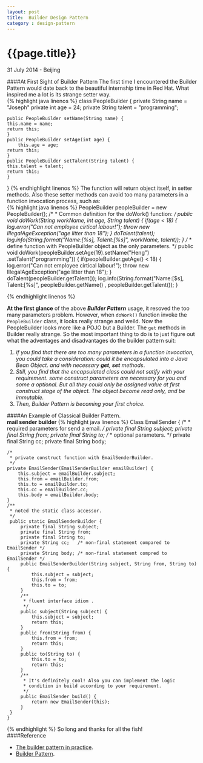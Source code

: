 ```yaml
---
layout: post
title:	Builder Design Pattern 
category : design-pattern
---
```


{{page.title}}
=============
<p class="meta">31 July 2014 - Beijing</p>

####At First Sight of Builder Pattern
The first time I encountered the Builder Pattern would date back to the beautiful internship time in Red Hat. What inspired me a lot is its strange setter way.    
{% highlight java linenos %}
class PeopleBuilder {
    private String name = "Joseph"
    private int age = 24;
    private String talent = "programming"; 

    public PeopleBuilder setName(String name) {
	this.name = name;
	return this;
    }
    public PeopleBuilder setAge(int age) {
        this.age = age;
	return this;
    }
    public PeopleBuilder setTalent(String talent) {
	this.talent = talent;
	return this;
    }
}
{% endhighlight linenos %}
The function will return object itself, in setter methods. Also these setter methods can avoid too many parameters in a function invocation process, such as:   
{% highlight java linenos %}
    PeopleBuilder peopleBuilder = new PeopleBuilder();
    /*
     * Common definition for the doWork() function:
     */
    public void doWork(String workName, int age, String talent) {
	if(age < 18) {
	    log.error("Can not employee cirtical labour!");
	    throw new IllegalAgeException("age litter than 18");
        }
	doTalent(talent);
        log.info(String.format("Name:[%s], Talent:[%s]", workName, talent));
    }
    /*
     * define function with PeopleBuilder object as the only parameters.
     */
    public void doWork(peopleBuilder.setAge(19).setName("Heng")
	.setTalent("programming")) {
	if(peopleBuilder.getAge() < 18) {
	    log.error("Can not employee cirtical labour!");
	    throw new IllegalAgeException("age litter than 18");
        }
	doTalent(peopleBuilder.getTalent());
	log.info(String.format("Name:[$s], Talent:[%s]", peopleBuilder.getName()
		, peopleBuilder.getTalent());
    }

{% endhighlight linenos %}

**At the first glance** of the above ***Builder Pattern*** usage, it resoved the too many parameters problem. However, when `doWork()` function invoke the `PeopleBuilder` class, it looks really strange and weild. Now the PeopleBuilder looks more like a POJO but a Builder. The `get` methods in Builder really strange. So the most important thing to do is to just figure out what the adventages and disadvantages do the builder pattern suit:     
1. *if you find that there are too many parameters in a function invocation, you could take a consideration: could it be encapsulated into a Java Bean Object. and with necessary ***get***, ***set*** methods*.   
2. *Still, you find that the encapsulated class could not satify with your requirement. some construct parameters are necessary for you and some a optional. But all they could only be assigned value at first construct stage of the object. The object become read only, and be immutable.*  
3. *Then, Builder Pattern is becoming your first choice.*  

####An Example of Classical Builder Pattern.   
**mail sender builder**
{% highlight java linenos %}
    Class EmailSender {
	/*
	 * required parameters for send a email.
	 */
	private final String subject;
	private final String from;
	private final String to;
	/*
	 * optional parameters.
	 */
	private final String cc;
	private final String body;

	/*
	 * private construct function with EmailSenderBuilder.
	 */
	private EmailSender(EmailSenderBuilder emailBuilder) {
	    this.subject = emailBuilder.subject;
	    this.from = emailBuilder.from;
	    this.to = emailBuilder.to;
	    this.cc = emailBuilder.cc;
	    this.body = emailBuilder.body;
	}
	/**
	 * noted the static class accessor.
	 */
   	 public static EmailSenderBuilder {
   	     private final String subject;
   	     private final String from;
   	     private final String to;
   	     private String cc;   /* non-final statement compared to EmailSender */
   	     private String body; /* non-final statement compred to EmailSender */
   	     public EmailSenderBuilder(String subject, String from, String to) {
   	         this.subject = subject;
   	         this.from = from;
   	         this.to = to;
	     }
   	     /**
   	      * fluent interface idiom .
   	      */
   	     public subject(String subject) {
   	         this.subject = subject;
   	         return this;
   	     }
   	     public from(String from) {
   	         this.from = from;
   	         return this;
   	     }
   	     public to(String to) {
   	         this.to = to;
   	         return this;
   	     }
   	     /**
   	      * It's definitely cool! Also you can implement the logic 
	      * condition in build according to your requirement.
   	      */
   	     public EmailSender build() {
   	         return new EmailSender(this);
   	     }
   	 }
    } 

{% endhighlight %}
So long and thanks for all the fish!   
####Reference
* [The builder pattern in practice](http://www.javacodegeeks.com/2013/01/the-builder-pattern-in-practice.html).
* [Builder Pattern](http://en.wikipedia.org/wiki/Builder_pattern).
